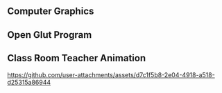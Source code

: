 ## Computer Graphics 
## Open Glut Program


## Class Room Teacher Animation 

https://github.com/user-attachments/assets/d7c1f5b8-2e04-4918-a518-d25315a86944

